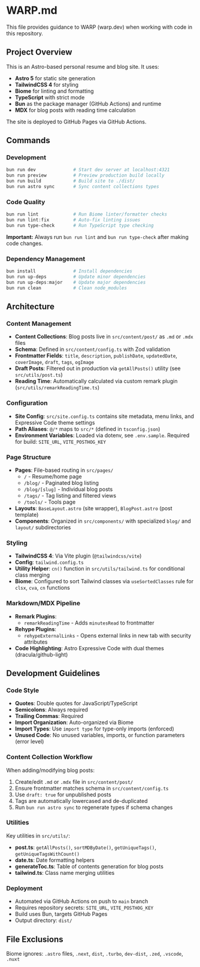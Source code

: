 # WARP.md

This file provides guidance to WARP (warp.dev) when working with code in this repository.

## Project Overview

This is an Astro-based personal resume and blog site. It uses:
- **Astro 5** for static site generation
- **TailwindCSS 4** for styling
- **Biome** for linting and formatting
- **TypeScript** with strict mode
- **Bun** as the package manager (GitHub Actions) and runtime
- **MDX** for blog posts with reading time calculation

The site is deployed to GitHub Pages via GitHub Actions.

## Commands

### Development
```powershell
bun run dev              # Start dev server at localhost:4321
bun run preview          # Preview production build locally
bun run build            # Build site to ./dist/
bun run astro sync       # Sync content collections types
```

### Code Quality
```powershell
bun run lint             # Run Biome linter/formatter checks
bun run lint:fix         # Auto-fix linting issues
bun run type-check       # Run TypeScript type checking
```

**Important:** Always run `bun run lint` and `bun run type-check` after making code changes.

### Dependency Management
```powershell
bun install              # Install dependencies
bun run up-deps          # Update minor dependencies
bun run up-deps:major    # Update major dependencies
bun run clean            # Clean node_modules
```

## Architecture

### Content Management
- **Content Collections**: Blog posts live in `src/content/post/` as `.md` or `.mdx` files
- **Schema**: Defined in `src/content/config.ts` with Zod validation
- **Frontmatter Fields**: `title`, `description`, `publishDate`, `updatedDate`, `coverImage`, `draft`, `tags`, `ogImage`
- **Draft Posts**: Filtered out in production via `getAllPosts()` utility (see `src/utils/post.ts`)
- **Reading Time**: Automatically calculated via custom remark plugin (`src/utils/remarkReadingTime.ts`)

### Configuration
- **Site Config**: `src/site.config.ts` contains site metadata, menu links, and Expressive Code theme settings
- **Path Aliases**: `@/*` maps to `src/*` (defined in `tsconfig.json`)
- **Environment Variables**: Loaded via dotenv, see `.env.sample`. Required for build: `SITE_URL`, `VITE_POSTHOG_KEY`

### Page Structure
- **Pages**: File-based routing in `src/pages/`
  - `/` - Resume/home page
  - `/blog/` - Paginated blog listing
  - `/blog/[slug]` - Individual blog posts
  - `/tags/` - Tag listing and filtered views
  - `/tools/` - Tools page
- **Layouts**: `BaseLayout.astro` (site wrapper), `BlogPost.astro` (post template)
- **Components**: Organized in `src/components/` with specialized `blog/` and `layout/` subdirectories

### Styling
- **TailwindCSS 4**: Via Vite plugin (`@tailwindcss/vite`)
- **Config**: `tailwind.config.ts`
- **Utility Helper**: `cn()` function in `src/utils/tailwind.ts` for conditional class merging
- **Biome**: Configured to sort Tailwind classes via `useSortedClasses` rule for `clsx`, `cva`, `cn` functions

### Markdown/MDX Pipeline
- **Remark Plugins**: 
  - `remarkReadingTime` - Adds `minutesRead` to frontmatter
- **Rehype Plugins**:
  - `rehypeExternalLinks` - Opens external links in new tab with security attributes
- **Code Highlighting**: Astro Expressive Code with dual themes (dracula/github-light)

## Development Guidelines

### Code Style
- **Quotes**: Double quotes for JavaScript/TypeScript
- **Semicolons**: Always required
- **Trailing Commas**: Required
- **Import Organization**: Auto-organized via Biome
- **Import Types**: Use `import type` for type-only imports (enforced)
- **Unused Code**: No unused variables, imports, or function parameters (error level)

### Content Collection Workflow
When adding/modifying blog posts:
1. Create/edit `.md` or `.mdx` file in `src/content/post/`
2. Ensure frontmatter matches schema in `src/content/config.ts`
3. Use `draft: true` for unpublished posts
4. Tags are automatically lowercased and de-duplicated
5. Run `bun run astro sync` to regenerate types if schema changes

### Utilities
Key utilities in `src/utils/`:
- **post.ts**: `getAllPosts()`, `sortMDByDate()`, `getUniqueTags()`, `getUniqueTagsWithCount()`
- **date.ts**: Date formatting helpers
- **generateToc.ts**: Table of contents generation for blog posts
- **tailwind.ts**: Class name merging utilities

### Deployment
- Automated via GitHub Actions on push to `main` branch
- Requires repository secrets: `SITE_URL`, `VITE_POSTHOG_KEY`
- Build uses Bun, targets GitHub Pages
- Output directory: `dist/`

## File Exclusions
Biome ignores: `.astro` files, `.next`, `dist`, `.turbo`, `dev-dist`, `.zed`, `.vscode`, `.nuxt`
